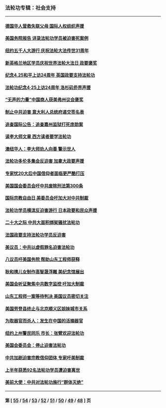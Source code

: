 ### 法轮功专辑：社会支持
---
#### [德国华人营救失联父母 国际人权组织声援](../../pages/nf4386/n14002019.md?05280430) 
#### [美国务院报告 详录法轮功学员被迫害死案例](../../pages/nf4386/n13997752.md?05280430) 
#### [纽约五千人大游行 庆祝法轮大法传世31周年](../../pages/nf4386/n13995110.md?05280430) 
#### [新英格兰地区学员庆祝世界法轮大法日 政要褒奖](../../pages/nf4386/n13990800.md?05280430) 
#### [纪念4.25和平上访24周年 英国政要支持法轮功](../../pages/nf4386/n13984057.md?05280430) 
#### [法轮功纪念4·25上访24周年 洛杉矶侨界声援](../../pages/nf4386/n13978796.md?05280430) 
#### [“无声的力量”中国商人获美弗州议会褒奖](../../pages/nf4386/n13941208.md?05280430) 
#### [制止中共迫害 意大利人总统府递交签名表](../../pages/nf4386/n13933726.md?05280430) 
#### [追查国际公告：追查嘉州监狱打死庞勋案](../../pages/nf4386/n13933461.md?05280430) 
#### [读李大师文章 西方读者要学法轮功](../../pages/nf4386/n13925142.md?05280430) 
#### [澳纽华人：李大师劝人向善 警示世人](../../pages/nf4386/n13924146.md?05280430) 
#### [法轮功多伦多集会反迫害 加拿大政要声援](../../pages/nf4386/n13881303.md?05280430) 
#### [专家忧20大后中国信仰者面临更严酷打压](../../pages/nf4386/n13874993.md?05280430) 
#### [美国国会委员会吁中共废除刑法第300条](../../pages/nf4386/n13868121.md?05280430) 
#### [国际宗教自由日 美委员会吁加大对中共制裁](../../pages/nf4386/n13855021.md?05280430) 
#### [法轮功学员横滨反迫害游行 日本政要和民众声援](../../pages/nf4386/n13847132.md?05280430) 
#### [二十大之际 中共大面积绑架骚扰法轮功](../../pages/nf4386/n13846381.md?05280430) 
#### [法国政要支持法轮功学员反迫害](../../pages/nf4386/n13841970.md?05280430) 
#### [美议员：中共以虚假罪名迫害法轮功](../../pages/nf4386/n13841083.md?05280430) 
#### [八议员吁美国务院 帮助山东工程师获释](../../pages/nf4386/n13836379.md?05280430) 
#### [耿和携儿女制作高智晟浮雕 美纪念馆展出](../../pages/nf4386/n13829624.md?05280430) 
#### [美国会听证聚焦中共数字监控 吁加大制裁](../../pages/nf4386/n13825083.md?05280430) 
#### [山东工程师一案等待判决 美国议员密切关注](../../pages/nf4386/n13815065.md?05280430) 
#### [美国劳登县终止与北京顺义区姐妹城市关系](../../pages/nf4386/n13811030.md?05280430) 
#### [为取器官而杀人：发生在中国的活摘器官](../../pages/nf4386/n13794731.md?05280430) 
#### [纽约上州警民同乐 市长：张臂欢迎法轮功](../../pages/nf4386/n13794375.md?05280430) 
#### [美国会委员会：停止迫害法轮功](../../pages/nf4386/n13788164.md?05280430) 
#### [中共加剧迫害宗教信仰团体 专家吁美制裁](../../pages/nf4386/n13780252.md?05280430) 
#### [上半年获悉92名法轮功学员遭迫害离世](../../pages/nf4386/n13772701.md?05280430) 
#### [美前大使：中共对法轮功施行“群体灭绝”](../../pages/nf4386/n13771705.md?05280430) 

---
#### 第 [ [55](./55.md?05280430) / [54](./54.md?05280430) / [53](./53.md?05280430) / [52](./52.md?05280430) / [51](./51.md?05280430) / [50](./50.md?05280430) / [49](./49.md?05280430) / [48](./48.md?05280430) ] 页
